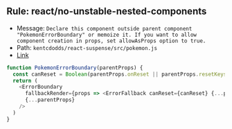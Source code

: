 ## Rule: react/no-unstable-nested-components
- Message: `Declare this component outside parent component "PokemonErrorBoundary" or memoize it. If you want to allow component creation in props, set allowAsProps option to true.`
- Path: `kentcdodds/react-suspense/src/pokemon.js`
- [Link](https://github.com/kentcdodds/react-suspense/blob/HEAD/src/pokemon.js#L288-L288)
```js
function PokemonErrorBoundary(parentProps) {
  const canReset = Boolean(parentProps.onReset || parentProps.resetKeys)
  return (
    <ErrorBoundary
      fallbackRender={props => <ErrorFallback canReset={canReset} {...props} />}
      {...parentProps}
    />
  )
}

```
